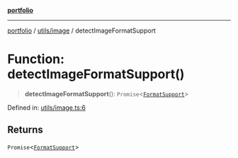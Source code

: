 [**portfolio**](../../../README.md)

***

[portfolio](../../../modules.md) / [utils/image](../README.md) / detectImageFormatSupport

# Function: detectImageFormatSupport()

> **detectImageFormatSupport**(): `Promise`\<[`FormatSupport`](../interfaces/FormatSupport.md)\>

Defined in: [utils/image.ts:6](https://github.com/tnorlund/Portfolio/blob/aaec062aa4919a303c87e76dd7879fc5bd2bfa3b/portfolio/utils/image.ts#L6)

## Returns

`Promise`\<[`FormatSupport`](../interfaces/FormatSupport.md)\>
